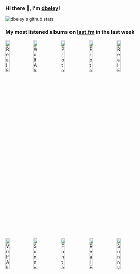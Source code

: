 ### Hi there 👋, I'm [dbeley](https://dbeley.ovh/en)!

![dbeley's github stats](https://github-readme-stats.vercel.app/api?username=dbeley)

### My most listened albums on [last.fm](https://www.last.fm/user/d_beley) in the last week

[<img src='https://lastfm.freetls.fastly.net/i/u/300x300/fd422afaf22474c47d7947f41e71aef2.jpg' width='16%' height='16%' alt='Real Estate - The Main Thing'>](https://www.last.fm/music/real%2bestate/the%2bmain%2bthing)&nbsp;
[<img src='https://lastfm.freetls.fastly.net/i/u/300x300/045ea4dff9234bb4cb511d89f2c93655.jpg' width='16%' height='16%' alt='Wolf Alice - My Love Is Cool'>](https://www.last.fm/music/wolf%2balice/my%2blove%2bis%2bcool)&nbsp;
[<img src='https://lastfm.freetls.fastly.net/i/u/300x300/6db26fbdb3f1f8a29cbed36e4d5ed030.jpg' width='16%' height='16%' alt='Protomartyr - Ultimate Success Today'>](https://www.last.fm/music/protomartyr/ultimate%2bsuccess%2btoday)&nbsp;
[<img src='https://lastfm.freetls.fastly.net/i/u/300x300/92b8847eb5e8a9098568e697a41f754c.jpg' width='16%' height='16%' alt='Protomartyr - Relatives In Descent'>](https://www.last.fm/music/protomartyr/relatives%2bin%2bdescent)&nbsp;
[<img src='https://lastfm.freetls.fastly.net/i/u/300x300/2e01ef73333180542c9e96ee3c580797.jpg' width='16%' height='16%' alt='Real Estate - Half a Human'>](https://www.last.fm/music/real%2bestate/half%2ba%2bhuman)&nbsp;
<br>
[<img src='https://lastfm.freetls.fastly.net/i/u/300x300/d61b0ca11bc2b96cc838bbc3ae941e72.jpg' width='16%' height='16%' alt='Wolf Alice - Visions Of A Life'>](https://www.last.fm/music/wolf%2balice/visions%2bof%2ba%2blife)&nbsp;
[<img src='https://lastfm.freetls.fastly.net/i/u/300x300/b5b0f9be4a2483196a5c5fcd8b2a38ba.jpg' width='16%' height='16%' alt='Sunny Day Real Estate - How It Feels to Be Something On'>](https://www.last.fm/music/sunny%2bday%2breal%2bestate/how%2bit%2bfeels%2bto%2bbe%2bsomething%2bon)&nbsp;
[<img src='https://lastfm.freetls.fastly.net/i/u/300x300/a6e4705a174dcf7b423e82ed06038263.jpg' width='16%' height='16%' alt='Fontaines D.C. - Dogrel'>](https://www.last.fm/music/fontaines%2bd.c./dogrel)&nbsp;
[<img src='https://lastfm.freetls.fastly.net/i/u/300x300/bf2174c87f55fc71e4904221cb280ad3.jpg' width='16%' height='16%' alt='Real Estate - In Mind'>](https://www.last.fm/music/real%2bestate/in%2bmind)&nbsp;
[<img src='https://lastfm.freetls.fastly.net/i/u/300x300/538408f6acf94ef1ba652aa5a685e7f3.png' width='16%' height='16%' alt='Sunny Day Real Estate - Diary'>](https://www.last.fm/music/sunny%2bday%2breal%2bestate/diary)&nbsp;
<br>
